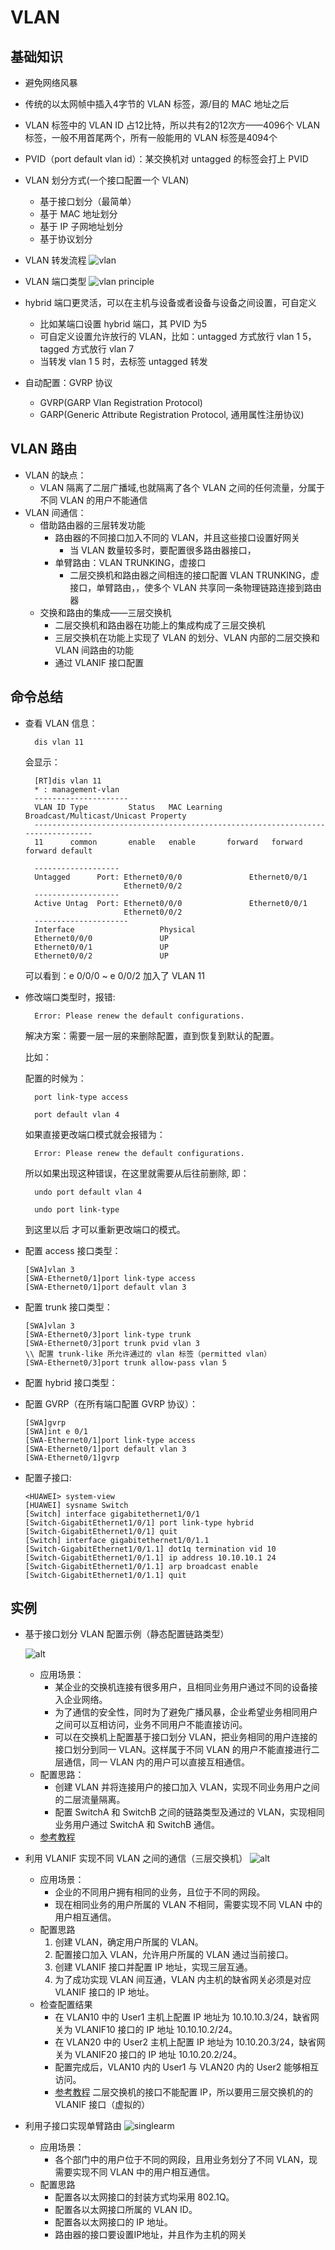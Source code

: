 # VLAN

## 基础知识

- 避免网络风暴
- 传统的以太网帧中插入4字节的 VLAN 标签，源/目的 MAC 地址之后
- VLAN 标签中的 VLAN ID 占12比特，所以共有2的12次方——4096个 VLAN 标签，一般不用首尾两个，所有一般能用的 VLAN 标签是4094个
- PVID（port default vlan id）：某交换机对 untagged 的标签会打上 PVID
- VLAN 划分方式(一个接口配置一个 VLAN)
  - 基于接口划分（最简单）
  - 基于 MAC 地址划分
  - 基于 IP 子网地址划分
  - 基于协议划分
- VLAN 转发流程
  ![vlan](http://upload-images.jianshu.io/upload_images/2106579-9076b4ae16731507.jpg?imageMogr2/auto-orient/strip%7CimageView2/2/w/1240)
- VLAN 端口类型
  ![vlan principle](http://upload-images.jianshu.io/upload_images/2106579-2c2308e6d4f89a4e.PNG?imageMogr2/auto-orient/strip%7CimageView2/2/w/1240)
- hybrid 端口更灵活，可以在主机与设备或者设备与设备之间设置，可自定义
  - 比如某端口设置 hybrid 端口，其 PVID 为5
  - 可自定义设置允许放行的 VLAN，比如：untagged 方式放行 vlan 1 5，tagged 方式放行 vlan 7
  - 当转发 vlan 1 5 时，去标签 untagged 转发

- 自动配置：GVRP 协议
  - GVRP(GARP Vlan Registration Protocol)
  - GARP(Generic Attribute Registration Protocol, 通用属性注册协议)

## VLAN 路由

- VLAN 的缺点：
  - VLAN 隔离了二层广播域,也就隔离了各个 VLAN 之间的任何流量，分属于不同 VLAN 的用户不能通信
- VLAN 间通信：
  - 借助路由器的三层转发功能
    - 路由器的不同接口加入不同的 VLAN，并且这些接口设置好网关
      - 当 VLAN 数量较多时，要配置很多路由器接口，
    - 单臂路由：VLAN TRUNKING，虚接口
      - 二层交换机和路由器之间相连的接口配置 VLAN TRUNKING，虚接口，单臂路由，，使多个 VLAN 共享同一条物理链路连接到路由器
  - 交换和路由的集成——三层交换机
    - 二层交换机和路由器在功能上的集成构成了三层交换机
    - 三层交换机在功能上实现了 VLAN 的划分、VLAN 内部的二层交换和 VLAN 间路由的功能
    - 通过 VLANIF 接口配置

## 命令总结

- 查看 VLAN 信息：

        dis vlan 11

  会显示：

        [RT]dis vlan 11
        * : management-vlan
        ---------------------
        VLAN ID Type         Status   MAC Learning Broadcast/Multicast/Unicast Property
        --------------------------------------------------------------------------------
        11      common       enable   enable       forward   forward   forward default

        -------------------
        Untagged      Port: Ethernet0/0/0               Ethernet0/0/1
                            Ethernet0/0/2
        -------------------
        Active Untag  Port: Ethernet0/0/0               Ethernet0/0/1
                            Ethernet0/0/2
        ---------------------
        Interface                   Physical
        Ethernet0/0/0               UP
        Ethernet0/0/1               UP
        Ethernet0/0/2               UP

  可以看到：e 0/0/0 ~ e 0/0/2 加入了 VLAN 11

- 修改端口类型时，报错:

        Error: Please renew the default configurations.

    解决方案：需要一层一层的来删除配置，直到恢复到默认的配置。

    比如：

    配置的时候为：

        port link-type access

        port default vlan 4

    如果直接更改端口模式就会报错为：

        Error: Please renew the default configurations.

    所以如果出现这种错误，在这里就需要从后往前删除, 即：

        undo port default vlan 4

        undo port link-type

    到这里以后 才可以重新更改端口的模式。

- 配置 access 接口类型：

      [SWA]vlan 3
      [SWA-Ethernet0/1]port link-type access
      [SWA-Ethernet0/1]port default vlan 3
- 配置 trunk 接口类型：

      [SWA]vlan 3
      [SWA-Ethernet0/3]port link-type trunk
      [SWA-Ethernet0/3]port trunk pvid vlan 3
      \\ 配置 trunk-like 所允许通过的 vlan 标签（permitted vlan）
      [SWA-Ethernet0/3]port trunk allow-pass vlan 5
- 配置 hybrid 接口类型：
- 配置 GVRP（在所有端口配置 GVRP 协议）：

      [SWA]gvrp
      [SWA]int e 0/1
      [SWA-Ethernet0/1]port link-type access
      [SWA-Ethernet0/1]port default vlan 3
      [SWA-Ethernet0/1]gvrp
- 配置子接口:

      <HUAWEI> system-view
      [HUAWEI] sysname Switch
      [Switch] interface gigabitethernet1/0/1
      [Switch-GigabitEthernet1/0/1] port link-type hybrid
      [Switch-GigabitEthernet1/0/1] quit
      [Switch] interface gigabitethernet1/0/1.1
      [Switch-GigabitEthernet1/0/1.1] dot1q termination vid 10
      [Switch-GigabitEthernet1/0/1.1] ip address 10.10.10.1 24
      [Switch-GigabitEthernet1/0/1.1] arp broadcast enable
      [Switch-GigabitEthernet1/0/1.1] quit

## 实例

- 基于接口划分 VLAN 配置示例（静态配置链路类型）

  ![alt](http://upload-images.jianshu.io/upload_images/2106579-57ee295e0e91ec47.png?imageMogr2/auto-orient/strip%7CimageView2/2/w/1240)

  - 应用场景：
    - 某企业的交换机连接有很多用户，且相同业务用户通过不同的设备接入企业网络。
    - 为了通信的安全性，同时为了避免广播风暴，企业希望业务相同用户之间可以互相访问，业务不同用户不能直接访问。
    - 可以在交换机上配置基于接口划分 VLAN，把业务相同的用户连接的接口划分到同一 VLAN。这样属于不同 VLAN 的用户不能直接进行二层通信，同一 VLAN 内的用户可以直接互相通信。
  - 配置思路：
    - 创建 VLAN 并将连接用户的接口加入 VLAN，实现不同业务用户之间的二层流量隔离。
    - 配置 SwitchA 和 SwitchB 之间的链路类型及通过的 VLAN，实现相同业务用户通过 SwitchA 和 SwitchB 通信。
  - [参考教程](http://www.023wg.com/vlan/126.html)
- 利用 VLANIF 实现不同 VLAN 之间的通信（三层交换机）
  ![alt](http://upload-images.jianshu.io/upload_images/2106579-c768100588fff9b2.png?imageMogr2/auto-orient/strip%7CimageView2/2/w/1240)
  - 应用场景：
    - 企业的不同用户拥有相同的业务，且位于不同的网段。
    - 现在相同业务的用户所属的 VLAN 不相同，需要实现不同 VLAN 中的用户相互通信。
  - 配置思路
    1. 创建 VLAN，确定用户所属的 VLAN。
    1. 配置接口加入 VLAN，允许用户所属的 VLAN 通过当前接口。
    1. 创建 VLANIF 接口并配置 IP 地址，实现三层互通。
    1. 为了成功实现 VLAN 间互通，VLAN 内主机的缺省网关必须是对应 VLANIF 接口的 IP 地址。
  - 检查配置结果
    - 在 VLAN10 中的 User1 主机上配置 IP 地址为 10.10.10.3/24，缺省网关为 VLANIF10 接口的 IP 地址 10.10.10.2/24。
    - 在 VLAN20 中的 User2 主机上配置 IP 地址为 10.10.20.3/24，缺省网关为 VLANIF20 接口的 IP 地址 10.10.20.2/24。
    - 配置完成后，VLAN10 内的 User1 与 VLAN20 内的 User2 能够相互访问。
    - [参考教程](http://www.023wg.com/vlan/138.html)
  二层交换机的接口不能配置 IP，所以要用三层交换机的的 VLANIF 接口（虚拟的）
- 利用子接口实现单臂路由
  ![singlearm](http://upload-images.jianshu.io/upload_images/2106579-30d0e2dde06c1a4f.png?imageMogr2/auto-orient/strip%7CimageView2/2/w/1240)
  - 应用场景：
    - 各个部门中的用户位于不同的网段，且用业务划分了不同 VLAN，现需要实现不同 VLAN 中的用户相互通信。
  - 配置思路
    - 配置各以太网接口的封装方式均采用 802.1Q。
    - 配置各以太网接口所属的 VLAN ID。
    - 配置各以太网接口的 IP 地址。
    - 路由器的接口要设置IP地址，并且作为主机的网关
